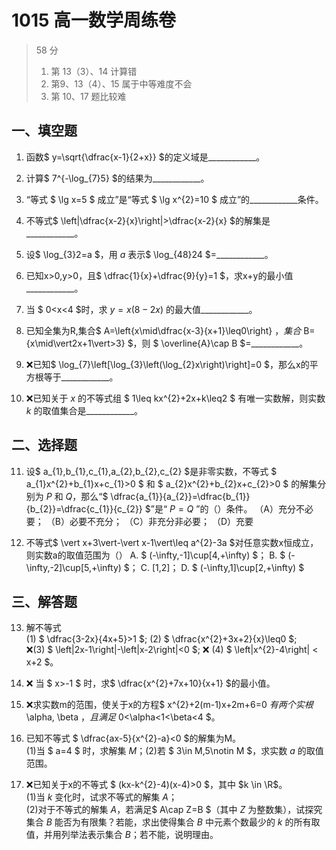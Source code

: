 # 1015 高一数学周练卷

> 58 分
>
> 1. 第 13（3）、14 计算错
> 2. 第9、13（4）、15 属于中等难度不会
> 3. 第 10、17 题比较难


## 一、填空题

1. 函数$ y=\sqrt{\dfrac{x-1}{2+x}} $的定义域是\_\_\_\_\_\_\_\_\_\_\_\_。

2. 计算$ 7^{-\log_{7}5} $的结果为\_\_\_\_\_\_\_\_\_\_\_\_。

3. “等式 $ \lg x=5 $ 成立”是“等式 $ \lg x^{2}=10 $ 成立”的\_\_\_\_\_\_\_\_\_\_\_\_条件。

4. 不等式$ \left|\dfrac{x-2}{x}\right|>\dfrac{x-2}{x} $的解集是\_\_\_\_\_\_\_\_\_\_\_\_。

5. 设$ \log_{3}2=a $，用 $a$ 表示$ \log_{48}24 $=\_\_\_\_\_\_\_\_\_\_\_\_。

6. 已知x>0,y>0，且$ \dfrac{1}{x}+\dfrac{9}{y}=1 $，求x+y的最小值\_\_\_\_\_\_\_\_\_\_\_\_。

7. 当 $ 0<x<4 $时，求 $y=x(8-2x)$ 的最大值\_\_\_\_\_\_\_\_\_\_\_\_。

8. 已知全集为R,集合$ A=\left\{x\mid\dfrac{x-3}{x+1}\leq0\right\} $，集合$ B=\{x\mid\vert2x+1\vert>3\} $，则 $ \overline{A}\cap B $=\_\_\_\_\_\_\_\_\_\_\_\_。

9. ❌已知$ \log_{7}\left[\log_{3}\left(\log_{2}x\right)\right]=0 $，那么x的平方根等于\_\_\_\_\_\_\_\_\_\_\_\_。

10. ❌已知关于 $x$ 的不等式组 $ 1\leq kx^{2}+2x+k\leq2 $ 有唯一实数解，则实数 $k$ 的取值集合是\_\_\_\_\_\_\_\_\_\_\_\_。

## 二、选择题

11. 设$ a_{1},b_{1},c_{1},a_{2},b_{2},c_{2} $是非零实数，不等式 $ a_{1}x^{2}+b_{1}x+c_{1}>0 $ 和 $ a_{2}x^{2}+b_{2}x+c_{2}>0 $ 的解集分别为 $P$ 和 $Q$，那么“$ \dfrac{a_{1}}{a_{2}}=\dfrac{b_{1}}{b_{2}}=\dfrac{c_{1}}{c_{2}} $”是“ $P=Q$ ”的（）条件。
    （A）充分不必要；    （B）必要不充分；   （C）非充分非必要；    （D）充要  

12. 不等式$ \vert x+3\vert-\vert x-1\vert\leq a^{2}-3a $对任意实数x恒成立，则实数a的取值范围为（）
    A. $ (-\infty,-1]\cup[4,+\infty) $；         B. $ (-\infty,-2]\cup[5,+\infty) $；           C. [1,2]；  D. $ (-\infty,1]\cup[2,+\infty) $  

## 三、解答题

13. 解不等式  
    (1) $ \dfrac{3-2x}{4x+5}>1 $;                                      (2) $ \dfrac{x^{2}+3x+2}{x}\leq0 $;  
    ❌(3) $ \left|2x-1\right|-\left|x-2\right|<0 $;                 ❌ (4) $ \left|x^{2}-4\right| < x+2 $。

14. ❌ 当 $ x>-1 $ 时，求$ \dfrac{x^{2}+7x+10}{x+1} $的最小值。

15. ❌求实数m的范围，使关于x的方程$ x^{2}+2(m-1)x+2m+6=0 $有两个实根$ \alpha, \beta $，且满足$ 0<\alpha<1<\beta<4 $。

16. 已知不等式 $ \dfrac{ax-5}{x^{2}-a}<0 $的解集为M。  
    (1)当 $ a=4 $ 时，求解集 $M$；(2)若 $ 3\in M,5\notin M $，求实数 $a$ 的取值范围。

    

17. ❌已知关于x的不等式 $ (kx-k^{2}-4)(x-4)>0 $，其中 $k \in \R$。  
    (1)当 $k$ 变化时，试求不等式的解集 $A$；  
    (2)对于不等式的解集 $A$，若满足$ A\cap Z=B $（其中 $Z$ 为整数集），试探究集合 $B$ 能否为有限集？若能，求出使得集合 $B$ 中元素个数最少的 $k$ 的所有取值，并用列举法表示集合 $B$；若不能，说明理由。